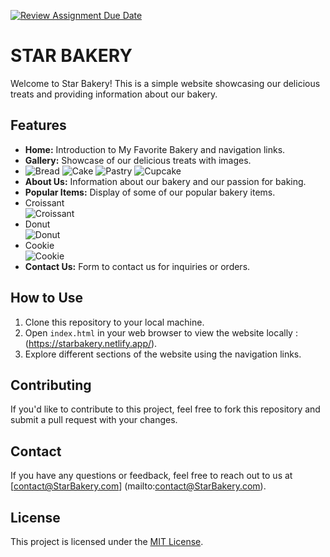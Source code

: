 [![Review Assignment Due Date](https://classroom.github.com/assets/deadline-readme-button-24ddc0f5d75046c5622901739e7c5dd533143b0c8e959d652212380cedb1ea36.svg)](https://classroom.github.com/a/J5s2e_vk)
# STAR BAKERY

Welcome to Star Bakery! This is a simple website showcasing our delicious treats and providing information about our bakery.

## Features

- **Home:** Introduction to My Favorite Bakery and navigation links.
- **Gallery:** Showcase of our delicious treats with images.
- ![Bread](https://source.unsplash.com/250x250/?bread)
![Cake](https://source.unsplash.com/250x250/?cake)
![Pastry](https://source.unsplash.com/250x250/?pastry)
![Cupcake](https://source.unsplash.com/250x250/?cupcake)
- **About Us:** Information about our bakery and our passion for baking.
- **Popular Items:** Display of some of our popular bakery items.
- Croissant  
  ![Croissant](https://source.unsplash.com/150x150/?croissant)
- Donut  
  ![Donut](https://source.unsplash.com/150x150/?donut)
- Cookie  
  ![Cookie](https://source.unsplash.com/150x150/?cookie)
- **Contact Us:** Form to contact us for inquiries or orders.

## How to Use

1. Clone this repository to your local machine.
2. Open `index.html` in your web browser to view the website locally : (https://starbakery.netlify.app/).
3. Explore different sections of the website using the navigation links.

## Contributing

If you'd like to contribute to this project, feel free to fork this repository and submit a pull request with your changes.

## Contact

If you have any questions or feedback, feel free to reach out to us at [contact@StarBakery.com] (mailto:contact@StarBakery.com).

## License

This project is licensed under the [MIT License](LICENSE).
